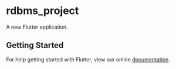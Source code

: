 # rdbms_project

A new Flutter application.

## Getting Started

For help getting started with Flutter, view our online
[documentation](https://flutter.io/).
